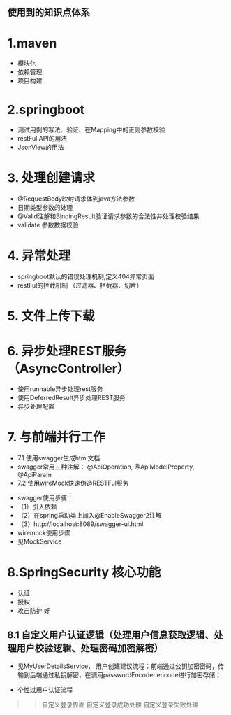 ## 使用到的知识点体系

# 1.maven 
- 模块化
- 依赖管理
- 项目构建
# 2.springboot
- 测试用例的写法、验证、在Mapping中的正则参数校验
- restFul API的用法
- JsonView的用法

# 3. 处理创建请求
- @RequestBody映射请求体到java方法参数
- 日期类型参数的处理
- @Valid注解和BindingResult验证请求参数的合法性并处理校验结果
- validate 参数数据校验
# 4. 异常处理
- springboot默认的错误处理机制,定义404异常页面
- restFul的拦截机制 （过滤器、拦截器、切片）
# 5. 文件上传下载
# 6. 异步处理REST服务 （AsyncController）
- 使用runnable异步处理rest服务
- 使用DeferredResult异步处理REST服务
- 异步处理配置
# 7. 与前端并行工作 
 * 7.1 使用swagger生成html文档
 *  swagger常用三种注解： @ApiOperation, @ApiModelProperty, @ApiParam
 * 7.2 使用wireMock快速伪造RESTFul服务

 - swagger使用步骤： 
- （1）引入依赖
- （2）在spring启动类上加入@EnableSwagger2注解
- （3）http://localhost:8089/swagger-ui.html 
- wiremock使用步骤
-  见MockService

# 8.SpringSecurity 核心功能
 - 认证
 - 授权
 - 攻击防护
 好
## 8.1 自定义用户认证逻辑（处理用户信息获取逻辑、处理用户校验逻辑、处理密码加密解密） 
 - 见MyUserDetailsService，
  用户创建建议流程：前端通过公钥加密密码，传输到后端通过私钥解密，在调用passwordEncoder.encode进行加密存储；
  
 - 个性过用户认证流程
  >> 自定义登录界面
  >> 自定义登录成功处理
  >> 自定义登录失败处理
 